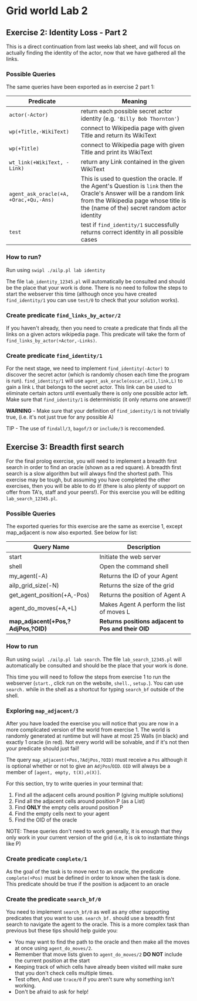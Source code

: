 # Grid world Lab 2
## Exercise 2: Identity Loss - Part 2

This is a direct continuation from last weeks lab sheet, and will focus on actually finding the identity of the actor, now that we have gathered all the links.

### Possible Queries

The same queries have been exported as in exercise 2 part 1:

| Predicate				   						| Meaning                                                               				|
|-----------------------------------------------|---------------------------------------------------------------------------------------|
| `actor(-Actor)`								| return each possible secret actor identity  (e.g. `'Billy Bob Thornton'`)		|
| `wp(+Title,-WikiText)`					| connect to Wikipedia page with given Title and return its WikiText    				|
| `wp(+Title)`								| connect to Wikipedia page with given Title  and print its WikiText 					|
| `wt_link(+WikiText, -Link)`				| return any Link contained in the given WikiText										|
| `agent_ask_oracle(+A, +Orac,+Qu,-Ans)`| This is used to question the oracle. If the Agent's Question is `link` then the Oracle's Answer will be a random link from the Wikipedia page whose title is the (name of the) secret random actor identity |
| `test`										| test if `find_identity/1` successfully returns correct identity in all possible cases	|

### How to run?

Run using `swipl ./ailp.pl lab identity` 

The file `lab_identity_12345.pl` will automatically be consulted and should be the place that your work is done. There is no need to follow the steps to start the webserver this time (although once you have created `find_identity/1` you can use `test/0` to check that your solution works).

### Create predicate `find_links_by_actor/2`

If you haven't already, then you need to create a predicate that finds all the links on a given actors wikipedia page. This predicate will take the form of `find_links_by_actor(+Actor,-Links)`. 

### Create predicate `find_identity/1`

For the next stage, we need to implement `find_identity(-Actor)` to discover the secret actor (which is randomly chosen each time the program is run). `find_identity/1` will use `agent_ask_oracle(oscar,o(1),link,L)` to gain a link `L` that belongs to the secret actor. This link can be used to eliminate certain actors until eventually there is only one possible actor left. Make sure that `find_identity/1` is deterministic (it only returns one answer)!

**WARNING** - Make sure that your definition of `find_identity/1` is not trivially true, (i.e. it's not just true for any possible A)

TIP - The use of `findall/3`, `bagof/3` or `include/3` is reccomended.

## Exercise 3: Breadth first search

For the final prolog exercise, you will need to implement a breadth first search in order to find an oracle (shown as a red square). A breadth first search is a slow algorithm but will always find the shortest path. This exercise may be tough, but assuming you have completed the other exercises, then you will be able to do it! (there is also plenty of support on offer from TA's, staff and your peers!). For this exercise you will be editing `lab_search_12345.pl`.

### Possible Queries

The exported queries for this exercise are the same as exercise 1, except map_adjacent is now also exported. See below for list:

| Query Name                      | Description                                     |
|---------------------------------|-------------------------------------------------|
| start                           | Initiate the web server                         |
| shell                           | Open the command shell                          |
| my_agent(-A)                    | Returns the ID of your Agent                    |
| ailp_grid_size(-N)              | Returns the size of the grid                    |
| get_agent_position(+A,-Pos)     | Returns the position of Agent A                 |
| agent_do_moves(+A,+L)           | Makes Agent A perform the list of moves L       |
| **map_adjacent(+Pos,?AdjPos,?OID)** | **Returns positions adjacent to Pos and their OID** |


### How to run

Run using `swipl ./ailp.pl lab search`. The file `lab_search_12345.pl` will automatically be consulted and should be the place that your work is done. 

This time you will need to follow the steps from exercise 1 to run the webserver (`start.`, click run on the website, `shell.`, `setup.`). You can use `search.` while in the shell as a shortcut for typing `search_bf` outside of the shell.

### Exploring `map_adjacent/3`

After you have loaded the exercise you will notice that you are now in a more complicated version of the world from exercise 1. The world is randomly generated at runtime but will have at most 25 Walls (in black) and exactly 1 oracle (in red). Not every world will be solvable, and if it's not then your predicate should just fail!

The query `map_adjacent(+Pos,?AdjPos,?OID)` must receive a `Pos` although it is optional whether or not to give an `AdjPos`/`OID`. `OID` will always be a member of `[agent, empty, t(X),o(X)]`.

For this section, try to write queries in your terminal that:
    
1. Find all the adjacent cells around position P (giving multiple solutions)
2. Find all the adjacent cells around position P
(as a List) 
3. Find **ONLY** the empty cells around position P
4. Find the empty cells next to your agent
5. Find the OID of the oracle

NOTE: These queries don't need to work generally, it is enough that they only work in your current version of the grid (i.e, it is ok to instantiate things like P)

### Create predicate `complete/1`

As the goal of the task is to move next to an oracle, the predicate `complete(+Pos)` must be defined in order to know when the task is done. This predicate should be true if the position is adjacent to an oracle

### Create the predicate `search_bf/0`

You need to implement `search_bf/0` as well as any other supporting predicates that you want to use. `search_bf.` should use a breadth first search to navigate the agent to the oracle. This is a more complex task than previous but these tips should help guide you:  

- You may want to find the path to the oracle and then make all the moves at once using `agent_do_moves/2`.
- Remember that move lists given to `agent_do_moves/2` **DO NOT** include the current position at the start 
- Keeping track of which cells have already been visited will make sure that you don't check cells multiple times.
- Test often, And use `trace/0` if you aren't sure why something isn't working.
- Don't be afraid to ask for help!